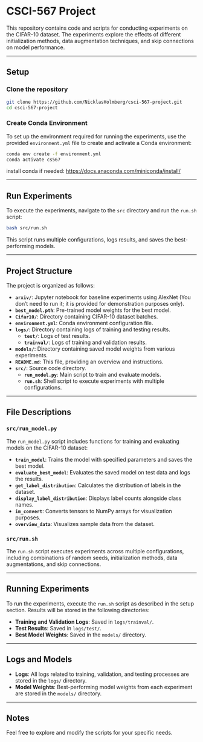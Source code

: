 # CSCI-567 Project

This repository contains code and scripts for conducting experiments on the CIFAR-10 dataset. The experiments explore the effects of different initialization methods, data augmentation techniques, and skip connections on model performance.

---

## Setup

### Clone the repository

```sh
git clone https://github.com/NicklasHolmberg/csci-567-project.git
cd csci-567-project
```

### Create Conda Environment

To set up the environment required for running the experiments, use the provided `environment.yml` file to create and activate a Conda environment:

```sh
conda env create -f environment.yml
conda activate cs567
```
install conda if needed: https://docs.anaconda.com/miniconda/install/

---

## Run Experiments

To execute the experiments, navigate to the `src` directory and run the `run.sh` script:

```sh
bash src/run.sh
```

This script runs multiple configurations, logs results, and saves the best-performing models.

---

## Project Structure

The project is organized as follows:

- **`arxiv/`**: Jupyter notebook for baseline experiments using AlexNet (You don’t need to run it; it is provided for demonstration purposes only).
- **`best_model.pth`**: Pre-trained model weights for the best model.
- **`Cifar10/`**: Directory containing CIFAR-10 dataset batches.
- **`environment.yml`**: Conda environment configuration file.
- **`logs/`**: Directory containing logs of training and testing results.
  - **`test/`**: Logs of test results.
  - **`trainval/`**: Logs of training and validation results.
- **`models/`**: Directory containing saved model weights from various experiments.
- **`README.md`**: This file, providing an overview and instructions.
- **`src/`**: Source code directory.
  - **`run_model.py`**: Main script to train and evaluate models.
  - **`run.sh`**: Shell script to execute experiments with multiple configurations.

---

## File Descriptions

### **`src/run_model.py`**

The `run_model.py` script includes functions for training and evaluating models on the CIFAR-10 dataset:

- **`train_model`**: Trains the model with specified parameters and saves the best model.
- **`evaluate_best_model`**: Evaluates the saved model on test data and logs the results.
- **`get_label_distribution`**: Calculates the distribution of labels in the dataset.
- **`display_label_distribution`**: Displays label counts alongside class names.
- **`im_convert`**: Converts tensors to NumPy arrays for visualization purposes.
- **`overview_data`**: Visualizes sample data from the dataset.

### **`src/run.sh`**

The `run.sh` script executes experiments across multiple configurations, including combinations of random seeds, initialization methods, data augmentations, and skip connections.

---

## Running Experiments

To run the experiments, execute the `run.sh` script as described in the setup section. Results will be stored in the following directories:

- **Training and Validation Logs**: Saved in `logs/trainval/`.
- **Test Results**: Saved in `logs/test/`.
- **Best Model Weights**: Saved in the `models/` directory.

---

## Logs and Models

- **Logs**: All logs related to training, validation, and testing processes are stored in the `logs/` directory.
- **Model Weights**: Best-performing model weights from each experiment are stored in the `models/` directory.

---

## Notes

Feel free to explore and modify the scripts for your specific needs.
